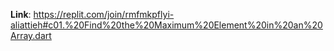 **Link**: https://replit.com/join/rmfmkpflyi-aliattieh#c01.%20Find%20the%20Maximum%20Element%20in%20an%20Array.dart